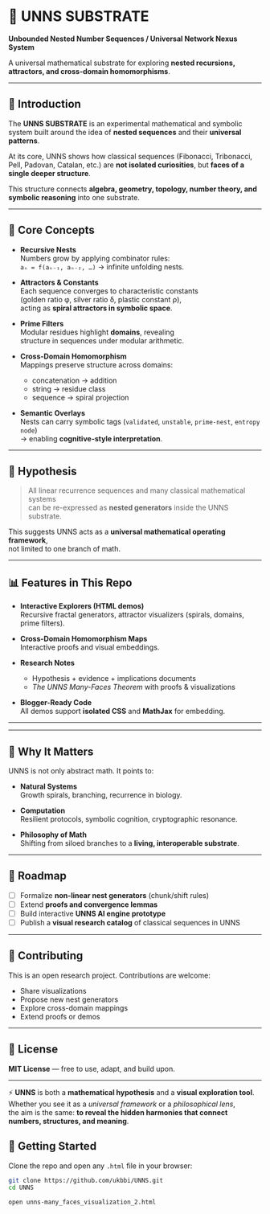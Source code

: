 # 🌌 UNNS SUBSTRATE

**Unbounded Nested Number Sequences / Universal Network Nexus System**

A universal mathematical substrate for exploring **nested recursions, attractors, and cross-domain homomorphisms**.

---

## 📖 Introduction

The **UNNS SUBSTRATE** is an experimental mathematical and symbolic system built around the idea of **nested sequences** and their **universal patterns**.

At its core, UNNS shows how classical sequences (Fibonacci, Tribonacci, Pell, Padovan, Catalan, etc.) are **not isolated curiosities**, but **faces of a single deeper structure**.  

This structure connects **algebra, geometry, topology, number theory, and symbolic reasoning** into one substrate.

---

## 🧩 Core Concepts

- **Recursive Nests**  
  Numbers grow by applying combinator rules:  
  `aₙ = f(aₙ₋₁, aₙ₋₂, …)` → infinite unfolding nests.

- **Attractors & Constants**  
  Each sequence converges to characteristic constants  
  (golden ratio φ, silver ratio δ, plastic constant ρ),  
  acting as **spiral attractors in symbolic space**.

- **Prime Filters**  
  Modular residues highlight **domains**, revealing  
  structure in sequences under modular arithmetic.

- **Cross-Domain Homomorphism**  
  Mappings preserve structure across domains:  
  - concatenation → addition  
  - string → residue class  
  - sequence → spiral projection

- **Semantic Overlays**  
  Nests can carry symbolic tags (`validated`, `unstable`, `prime-nest`, `entropy node`)  
  → enabling **cognitive-style interpretation**.

---

## 🧪 Hypothesis

> All linear recurrence sequences and many classical mathematical systems  
> can be re-expressed as **nested generators** inside the UNNS substrate.  

This suggests UNNS acts as a **universal mathematical operating framework**,  
not limited to one branch of math.

---

## 📊 Features in This Repo

- **Interactive Explorers (HTML demos)**  
  Recursive fractal generators, attractor visualizers (spirals, domains, prime filters).

- **Cross-Domain Homomorphism Maps**  
  Interactive proofs and visual embeddings.

- **Research Notes**  
  - Hypothesis + evidence + implications documents  
  - *The UNNS Many-Faces Theorem* with proofs & visualizations  

- **Blogger-Ready Code**  
  All demos support **isolated CSS** and **MathJax** for embedding.

---



---

## 🔮 Why It Matters

UNNS is not only abstract math. It points to:

- **Natural Systems**  
  Growth spirals, branching, recurrence in biology.

- **Computation**  
  Resilient protocols, symbolic cognition, cryptographic resonance.

- **Philosophy of Math**  
  Shifting from siloed branches to a **living, interoperable substrate**.

---

## 📌 Roadmap

- [ ] Formalize **non-linear nest generators** (chunk/shift rules)  
- [ ] Extend **proofs and convergence lemmas**  
- [ ] Build interactive **UNNS AI engine prototype**  
- [ ] Publish a **visual research catalog** of classical sequences in UNNS  

---

## 🤝 Contributing

This is an open research project. Contributions are welcome:

- Share visualizations  
- Propose new nest generators  
- Explore cross-domain mappings  
- Extend proofs or demos  

---

## 📜 License

**MIT License** — free to use, adapt, and build upon.

---

⚡ **UNNS** is both a **mathematical hypothesis** and a **visual exploration tool**.  
Whether you see it as a *universal framework* or a *philosophical lens*,  
the aim is the same: **to reveal the hidden harmonies that connect numbers, structures, and meaning**.  

## 🚀 Getting Started

Clone the repo and open any `.html` file in your browser:

```bash
git clone https://github.com/ukbbi/UNNS.git
cd UNNS

open unns-many_faces_visualization_2.html

